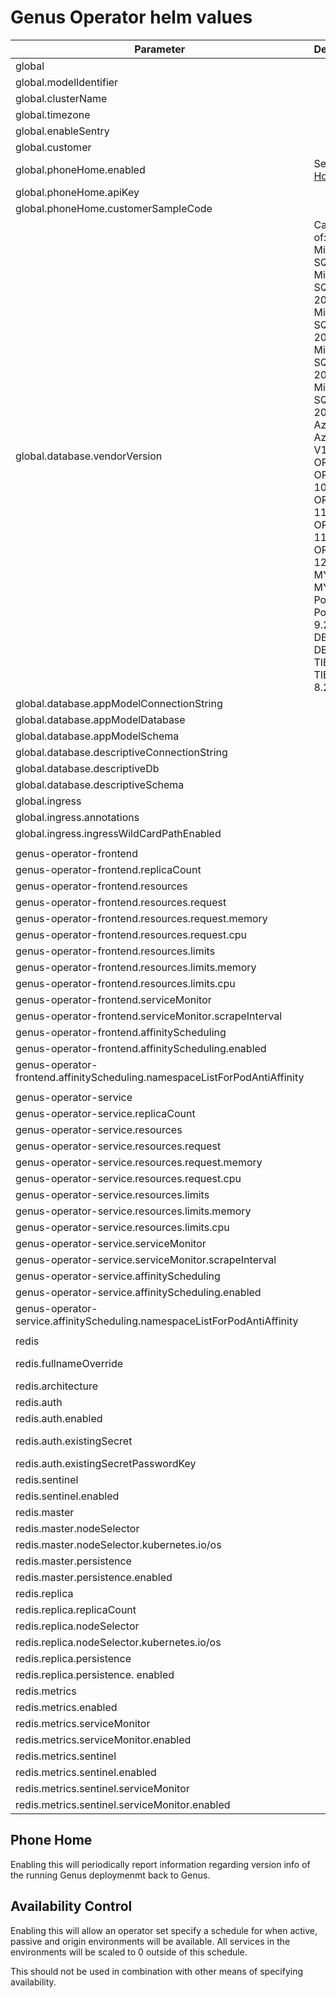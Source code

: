 # Genus Operator helm values

| Parameter                                                                            | Description | Default | 
|--                                                                                    |--|--|
| global                                                                               | | |
| global.modelIdentifier                                                               | | "" |
| global.clusterName                                                                   | | "" |
| global.timezone                                                                      | | "" |
| global.enableSentry                                                                  | | true |
| global.customer                                                                      | | "" |
| global.phoneHome.enabled                                                             | See [Phone Home](#phone-home) | false |
| global.phoneHome.apiKey                                                              | | "" |
| global.phoneHome.customerSampleCode                                                  | | "" |
| global.database.vendorVersion                                                        | Can be any of:<br/> Microsoft SQL Server <br/> Microsoft SQL Server 2008 R2<br/> Microsoft SQL Server 2012<br/> Microsoft SQL Server 2014<br/> Microsoft SQL Server 2016<br/> Azure SQL<br/> Azure SQL V12<br/> ORACLE<br/> ORACLE 10.0g<br/> ORACLE 11g<br/> ORACLE 11g R2<br/> ORACLE 12.1c<br/> MYSQL<br/> MYSQL 5.7<br/> PostgreSQL<br/> PostgreSQL 9.2<br/> DB2<br/> DB2 10.1<br/> TIBCO TDV<br/> TIBCO TDV 8.2.0 | "" |
| global.database.appModelConnectionString                                               | | "" |
| global.database.appModelDatabase                                                             | | "" |
| global.database.appModelSchema                                                         | | "" |
| global.database.descriptiveConnectionString                                          | | "" |
| global.database.descriptiveDb                                                        | | "" |
| global.database.descriptiveSchema                                                    | | "" |
| global.ingress                                                                       | | |
| global.ingress.annotations                                                           | | {} |
| global.ingress.ingressWildCardPathEnabled                                            | | false |
|                                                                                      | | |
| genus-operator-frontend                                                              | | |
| genus-operator-frontend.replicaCount                                                 | | 1 |
| genus-operator-frontend.resources                                                    | | |
| genus-operator-frontend.resources.request                                            | | |
| genus-operator-frontend.resources.request.memory                                     | | 50Mi |
| genus-operator-frontend.resources.request.cpu                                        | | 10m |
| genus-operator-frontend.resources.limits                                             | | |
| genus-operator-frontend.resources.limits.memory                                      | | 100Mi |
| genus-operator-frontend.resources.limits.cpu                                         | | 50m |
| genus-operator-frontend.serviceMonitor                                               | | |
| genus-operator-frontend.serviceMonitor.scrapeInterval                                | | 30s |
| genus-operator-frontend.affinityScheduling                                           | |  |
| genus-operator-frontend.affinityScheduling.enabled                                   | | false |
| genus-operator-frontend.affinityScheduling.namespaceListForPodAntiAffinity           | | [] |
|                                                                                      | | |
| genus-operator-service                                                    | | |
| genus-operator-service.replicaCount                                       | | 1 |
| genus-operator-service.resources                                          | | |
| genus-operator-service.resources.request                                  | | |
| genus-operator-service.resources.request.memory                           | | 50Mi |
| genus-operator-service.resources.request.cpu                              | | 10m |
| genus-operator-service.resources.limits                                   | | |
| genus-operator-service.resources.limits.memory                            | | 500Mi |
| genus-operator-service.resources.limits.cpu                               | | 200m |
| genus-operator-service.serviceMonitor                                     | | |
| genus-operator-service.serviceMonitor.scrapeInterval                      | | 30s |
| genus-operator-service.affinityScheduling                                 | | |
| genus-operator-service.affinityScheduling.enabled                         | | false |
| genus-operator-service.affinityScheduling.namespaceListForPodAntiAffinity | | [] |
|                                                                                      | | |
| redis                                                                                | | |
| redis.fullnameOverride                                                               | | operator-redis |
| redis.architecture                                                                   | | "replication" |
| redis.auth                                                                           | | |
| redis.auth.enabled                                                                   | | true |
| redis.auth.existingSecret                                                            | | "session-redis" |
| redis.auth.existingSecretPasswordKey                                                 | | "PASSWORD" |
| redis.sentinel                                                                       | | |
| redis.sentinel.enabled                                                               | | true |
| redis.master                                                                         | | |
| redis.master.nodeSelector                                                            | | |
| redis.master.nodeSelector.kubernetes.io/os                                           | | linux |
| redis.master.persistence                                                             | | |
| redis.master.persistence.enabled                                                     | | false |
| redis.replica                                                                        | | |
| redis.replica.replicaCount                                                           | | 1 |
| redis.replica.nodeSelector                                                           | | |
| redis.replica.nodeSelector.kubernetes.io/os                                          | | linux |
| redis.replica.persistence                                                            | | |
| redis.replica.persistence. enabled                                                   | | false |
| redis.metrics                                                                        | | |
| redis.metrics.enabled                                                                | | false |
| redis.metrics.serviceMonitor                                                         | |  |
| redis.metrics.serviceMonitor.enabled                                                 | | false |
| redis.metrics.sentinel                                                               | | |
| redis.metrics.sentinel.enabled                                                       | | false |
| redis.metrics.sentinel.serviceMonitor                                                | | |
| redis.metrics.sentinel.serviceMonitor.enabled                                        | | false |

## Phone Home
<a name="phone-home" ></a>

Enabling this will periodically report information regarding version info of the running Genus deploymenmt back to Genus.  


## Availability Control
<a name="availability-control" ></a>
Enabling this will allow an operator set specify a schedule for when active, passive and origin environments will be available. All services in the environments will be scaled to 0 outside of this schedule. 

This should not be used in combination with other means of specifying availability.
